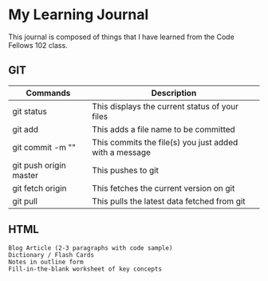 # My Learning Journal

This journal is composed of things that I have learned from the Code Fellows 102 class.

## GIT

Commands | Description
---------|-------------
git status | This displays the current status of your files
git add <file> | This adds a file name to be committed
git commit -m "" | This commits the file(s) you just added with a message
git push origin master | This pushes to git
git fetch origin | This fetches the current version on git
git pull | This pulls the latest data fetched from git


## HTML





    Blog Article (2-3 paragraphs with code sample)
    Dictionary / Flash Cards
    Notes in outline form
    Fill-in-the-blank worksheet of key concepts
